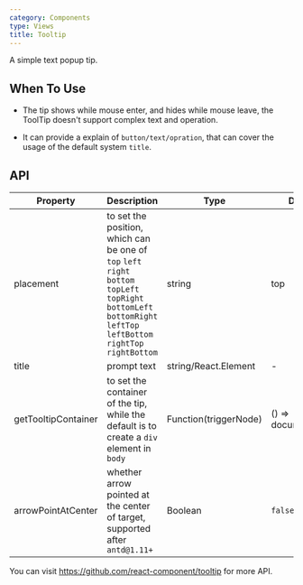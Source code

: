```yaml
---
category: Components
type: Views
title: Tooltip
---
```


A simple text popup tip.

## When To Use

- The tip shows while mouse enter, and hides while mouse leave, the ToolTip doesn't support complex text and operation.

- It can provide a explain of `button/text/opration`, that can cover the usage of the default system `title`.

## API

| Property      | Description                                     | Type       | Default |
|-----------|------------------------------------------|------------|--------|
| placement | to set the position, which can be one of `top` `left` `right` `bottom` `topLeft` `topRight` `bottomLeft` `bottomRight` `leftTop` `leftBottom` `rightTop` `rightBottom` | string     | top    |
| title     | prompt text                                 | string/React.Element | -     |
| getTooltipContainer | to set the container of the tip, while the default is to create a `div` element in `body` | Function(triggerNode) | () => document.body |
| arrowPointAtCenter | whether arrow pointed at the center of target, supported after `antd@1.11+` | Boolean | `false` |

You can visit https://github.com/react-component/tooltip for more API.

